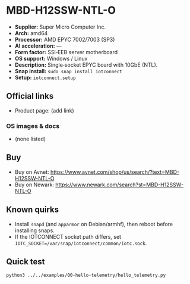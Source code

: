 # MBD-H12SSW-NTL-O

- **Supplier:** Super Micro Computer  Inc.
- **Arch:** amd64
- **Processor:** AMD EPYC 7002/7003 (SP3)
- **AI acceleration:** —
- **Form factor:** SSI‑EEB server motherboard
- **OS support:** Windows / Linux
- **Description:** Single‑socket EPYC board with 10GbE (NTL).
- **Snap install:** `sudo snap install iotconnect`
- **Setup:** `iotconnect.setup`

## Official links
- Product page: (add link)

### OS images & docs
- (none listed)

## Buy
- Buy on Avnet: https://www.avnet.com/shop/us/search/?text=MBD-H12SSW-NTL-O
- Buy on Newark: https://www.newark.com/search?st=MBD-H12SSW-NTL-O

## Known quirks
- Install `snapd` (and `apparmor` on Debian/armhf), then reboot before installing snaps.
- If the IOTCONNECT socket path differs, set `IOTC_SOCKET=/var/snap/iotconnect/common/iotc.sock`.

## Quick test
```bash
python3 ../../examples/00-hello-telemetry/hello_telemetry.py
```
